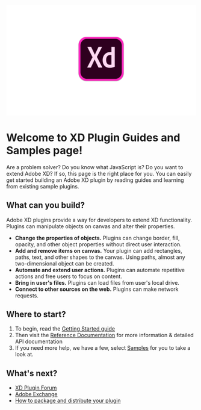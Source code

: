 ![XD](.meta/readme-assets/adobe-xd-log.png?raw=true)
# Welcome to XD Plugin Guides and Samples page!
Are a problem solver? Do you know what JavaScript is? Do you want to extend Adobe XD? If so, this page is the right place for you. You can easily get started building an Adobe XD plugin by reading guides and learning from existing sample plugins.


## What can you build?
Adobe XD plugins provide a way for developers to extend XD functionality. Plugins can manipulate objects on canvas and alter their properties.
- **Change the properties of objects.** Plugins can change border, fill, opacity, and other object properties without direct user interaction.
- **Add and remove items on canvas.** Your plugin can add rectangles, paths, text, and other shapes to the canvas. Using paths, almost any two-dimensional object can be created.
- **Automate and extend user actions.** Plugins can automate repetitive actions and free users to focus on content.
- **Bring in user's files.** Plugins can load files from user's local drive.
- **Connect to other sources on the web.** Plugins can make network requests.


## Where to start?
1. To begin, read the [Getting Started guide]()
1. Then visit the [Reference Documentation]() for more information & detailed API documentation
1. If you need more help, we have a few, select [Samples]() for you to take a look at.

## What's next?
- [XD Plugin Forum]()
- [Adobe Exchange]()
- [How to package and distribute your plugin]()
